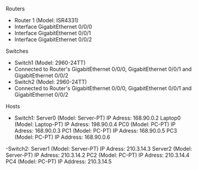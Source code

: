 Routers
- Router 1 (Model: ISR4331)
- Interface GigabitEthernet 0/0/0
- Interface GigabitEthernet 0/0/1
- Interface GigabitEthernet 0/0/2

Switches
- Switch1 (Model: 2960-24TT)
- Connected to Router's GigabitEthernet 0/0/0, GigabitEthernet 0/0/1 and GigabitEthernet 0/0/2
- Switch2 (Model: 2960-24TT)
- Connected to Router's GigabitEthernet 0/0/0, GigabitEthernet 0/0/1 and GigabitEthernet 0/0/2

Hosts
- Switch1:
Server0 (Model: Server-PT)
    IP Adress: 168.90.0.2
Laptop0 (Model: Laptop-PT)
    IP Adress: 198.90.0.4
PC0 (Model: PC-PT)
    IP Adress: 168.90.0.3
PC1 (Model: PC-PT)
    IP Adress: 168.90.0.5
PC3 (Model: PC-PT)
    IP Address: 168.90.0.6

-Switch2:
Server1 (Model: Server-PT)
    IP Adress: 210.3.14.3
Server2 (Model: Server-PT)
    IP Adress: 210.3.14.2
PC2 (Model: PC-PT)
    IP Adress: 210.3.14.4
PC4 (Model: PC-PT)
    IP Address: 210.3.14.5